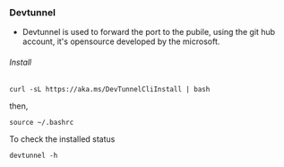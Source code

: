 ### Devtunnel
- Devtunnel is used to forward the port to the pubile, using the git hub account,
  it's opensource developed by the microsoft.

###### Install

```
curl -sL https://aka.ms/DevTunnelCliInstall | bash
```

then,

```
source ~/.bashrc
```

To check the installed  status

```
devtunnel -h
```
